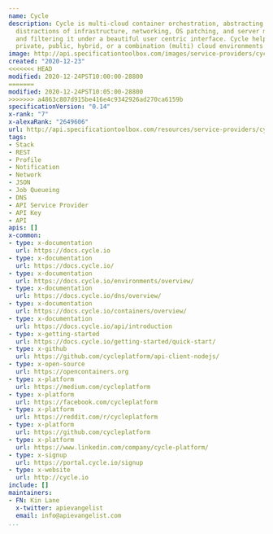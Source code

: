 ```yaml
---
name: Cycle
description: Cycle is multi-cloud container orchestration, abstracting away all the
  distractions of infrastructure, networking, OS patching, and server maintenance
  and filtering it under a beautiful user centric interface. Cycle helps with managing
  private, public, hybrid, or a combination (multi) cloud environments as hubs.
image: http://api.specificationtoolbox.com/images/service-providers/cycle.jpg
created: "2020-12-23"
<<<<<<< HEAD
modified: 2020-12-24PST10:00:00-28800
=======
modified: 2020-12-24PST10:05:00-28800
>>>>>>> a4863c807d915be416e4c9342926ad270ca6159b
specificationVersion: "0.14"
x-rank: "7"
x-alexaRank: "2649606"
url: http://api.specificationtoolbox.com/resources/service-providers/cycle/
tags:
- Stack
- REST
- Profile
- Notification
- Network
- JSON
- Job Queueing
- DNS
- API Service Provider
- API Key
- API
apis: []
x-common:
- type: x-documentation
  url: https://docs.cycle.io
- type: x-documentation
  url: https://docs.cycle.io/
- type: x-documentation
  url: https://docs.cycle.io/environments/overview/
- type: x-documentation
  url: https://docs.cycle.io/dns/overview/
- type: x-documentation
  url: https://docs.cycle.io/containers/overview/
- type: x-documentation
  url: https://docs.cycle.io/api/introduction
- type: x-getting-started
  url: https://docs.cycle.io/getting-started/quick-start/
- type: x-github
  url: https://github.com/cycleplatform/api-client-nodejs/
- type: x-open-source
  url: https://opencontainers.org
- type: x-platform
  url: https://medium.com/cycleplatform
- type: x-platform
  url: https://facebook.com/cycleplatform
- type: x-platform
  url: https://reddit.com/r/cycleplatform
- type: x-platform
  url: https://github.com/cycleplatform
- type: x-platform
  url: https://www.linkedin.com/company/cycle-platform/
- type: x-signup
  url: https://portal.cycle.io/signup
- type: x-website
  url: http://cycle.io
include: []
maintainers:
- FN: Kin Lane
  x-twitter: apievangelist
  email: info@apievangelist.com
...
```


